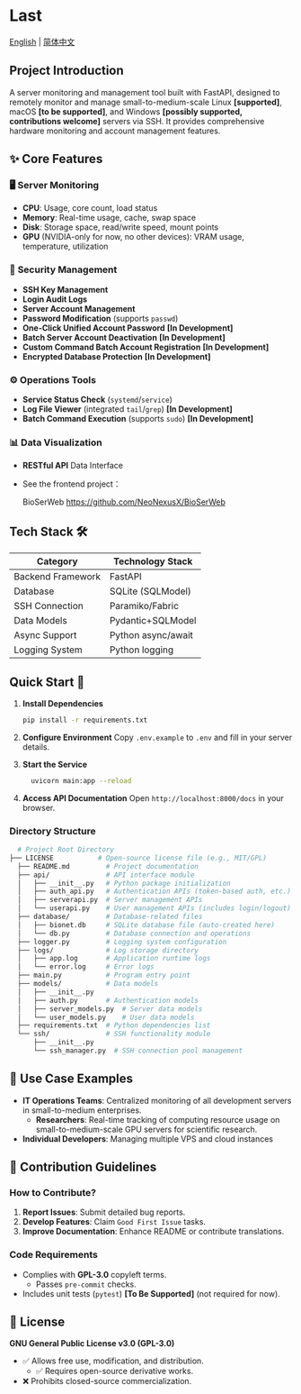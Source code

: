 # Last

[English](README.md) | [简体中文](README.zh-CN.md)

## Project Introduction

A server monitoring and management tool built with FastAPI, designed to remotely monitor and manage small-to-medium-scale Linux **[supported]**, macOS **[to be supported]**, and Windows **[possibly supported, contributions welcome]** servers via SSH. It provides comprehensive hardware monitoring and account management features.

## ✨ Core Features

### 🖥️ **Server Monitoring**

- **CPU**: Usage, core count, load status
- **Memory**: Real-time usage, cache, swap space
- **Disk**: Storage space, read/write speed, mount points
- **GPU** (NVIDIA-only for now, no other devices): VRAM usage, temperature, utilization

### 🔐 **Security Management**

- **SSH Key Management**
- **Login Audit Logs**
- **Server Account Management**
- **Password Modification** (supports `passwd`)
- **One-Click Unified Account Password** **[In Development]**
- **Batch Server Account Deactivation** **[In Development]**
- **Custom Command Batch Account Registration** **[In Development]**
- **Encrypted Database Protection** **[In Development]**

### ⚙️ **Operations Tools**

- **Service Status Check** (`systemd`/`service`)
- **Log File Viewer** (integrated `tail`/`grep`) **[In Development]**
- **Batch Command Execution** (supports `sudo`) **[In Development]**

### 📊 **Data Visualization**

- **RESTful API** Data Interface

- See the frontend project：

  BioSerWeb https://github.com/NeoNexusX/BioSerWeb 

## Tech Stack 🛠️

| Category          | Technology Stack    |
|-------------------|---------------------|
| Backend Framework | FastAPI             |
| Database          | SQLite (SQLModel)   |
| SSH Connection    | Paramiko/Fabric     |
| Data Models       | Pydantic+SQLModel   |
| Async Support     | Python async/await  |
| Logging System    | Python logging      |

## Quick Start 🚀

1. **Install Dependencies**
  
     ```bash
     pip install -r requirements.txt  
   ```
   
  2. **Configure Environment**
      Copy `.env.example` to `.env` and fill in your server details.
  
3. **Start the Service**
  
   ```bash
     uvicorn main:app --reload  
   ```
   
4. **Access API Documentation**
     Open `http://localhost:8000/docs` in your browser.

### Directory Structure

```bash
  # Project Root Directory  
├── LICENSE           # Open-source license file (e.g., MIT/GPL)  
  ├── README.md         # Project documentation  
  ├── api/              # API interface module  
  │   ├── __init__.py   # Python package initialization  
  │   ├── auth_api.py   # Authentication APIs (token-based auth, etc.)  
  │   ├── serverapi.py  # Server management APIs  
  │   └── userapi.py    # User management APIs (includes login/logout)  
  ├── database/         # Database-related files  
  │   ├── bionet.db     # SQLite database file (auto-created here)  
  │   └── db.py         # Database connection and operations  
  ├── logger.py         # Logging system configuration  
  ├── logs/             # Log storage directory  
  │   ├── app.log       # Application runtime logs  
  │   └── error.log     # Error logs  
  ├── main.py           # Program entry point  
  ├── models/           # Data models  
  │   ├── __init__.py  
  │   ├── auth.py       # Authentication models  
  │   ├── server_models.py  # Server data models  
  │   └── user_models.py    # User data models  
  ├── requirements.txt  # Python dependencies list  
  └── ssh/              # SSH functionality module  
      ├── __init__.py  
      └── ssh_manager.py  # SSH connection pool management  
```

  ## 🌟 Use Case Examples

- **IT Operations Teams**: Centralized monitoring of all development servers in small-to-medium enterprises.
  - **Researchers**: Real-time tracking of computing resource usage on small-to-medium-scale GPU servers for scientific research.
- **Individual Developers**: Managing multiple VPS and cloud instances
## 🤝 Contribution Guidelines

### How to Contribute?

1. **Report Issues**: Submit detailed bug reports.
  2. **Develop Features**: Claim `Good First Issue` tasks.
3. **Improve Documentation**: Enhance README or contribute translations.

  ### Code Requirements

- Complies with **GPL-3.0** copyleft terms.
  - Passes `pre-commit` checks.
- Includes unit tests (`pytest`) **[To Be Supported]** (not required for now).

## 📜 License

**GNU General Public License v3.0 (GPL-3.0)**

- ✅ Allows free use, modification, and distribution.
  - ✅ Requires open-source derivative works.
- ❌ Prohibits closed-source commercialization.

